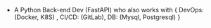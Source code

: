 - A Python Back-end Dev (FastAPI) who also works with { DevOps: (Docker, K8S) , CI/CD: (GitLab), DB: (Mysql, Postgresql) }


<!---
Badr008/Badr008 is a ✨ special ✨ repository because its `README.md` (this file) appears on your GitHub profile.
You can click the Preview link to take a look at your changes.
--->
